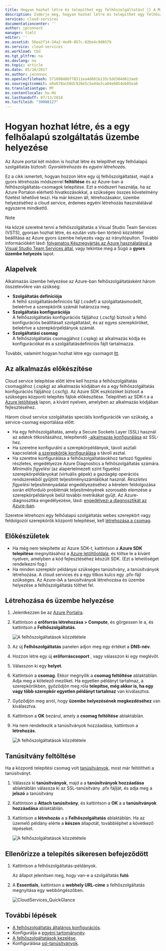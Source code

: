 ```yaml
---
title: Hogyan hozhat létre és telepíthet egy felhőszolgáltatást |} A Microsoft Docs
description: Ismerje meg, hogyan hozhat létre és telepíthet egy felhőszolgáltatást, az Azure portal használatával.
services: cloud-services
documentationcenter: ''
author: jpconnock
manager: timlt
editor: ''
ms.assetid: 56ea2f14-34a2-4ed9-857c-82be4c9d0579
ms.service: cloud-services
ms.workload: tbd
ms.tgt_pltfrm: na
ms.devlang: na
ms.topic: article
ms.date: 05/18/2017
ms.author: jeconnoc
ms.openlocfilehash: 57109848bf78311ea4d601b135c5dd304d613aeb
ms.sourcegitcommit: e0a678acb0dc928e5c5edde3ca04e6854eb05ea6
ms.translationtype: MT
ms.contentlocale: hu-HU
ms.lasthandoff: 07/13/2018
ms.locfileid: "39008127"
---
```

# <a name="how-to-create-and-deploy-a-cloud-service"></a>Hogyan hozhat létre, és a egy felhőalapú szolgáltatás üzembe helyezése
Az Azure portal két módon is hozhat létre és telepíthet egy felhőalapú szolgáltatás biztosít: *Gyorslétrehozás* és *egyéni létrehozás*.

Ez a cikk ismerteti, hogyan hozzon létre egy új felhőszolgáltatást, majd a gyors létrehozás módszerrel **feltöltése** és az Azure-ban a felhőszolgáltatás-csomagok telepítése. Ezt a módszert használja, ha az Azure Portalon elérhető hivatkozásokkal, a szükséges összes követelmény fizetést lehetővé teszi. Ha már készen áll, létrehozásakor, üzembe helyezéséhez a cloud service, érdemes egyéni létrehozás használatával egyszerre mindkettő.

> [!NOTE]
> Ha közzé szeretné tenni a felhőszolgáltatás a Visual Studio Team Services (VSTS), gyorsan hozhat létre, és ezután vsts-ben történő közzététel beállítása az Azure gyors üzembe helyezés vagy az irányítópulton. További információkért lásd: [folyamatos Készregyártás az Azure használatával a Visual Studio Team Services által][TFSTutorialForCloudService], vagy tekintse meg a Súgó a **gyors üzembe helyezés** lapot.
>
>

## <a name="concepts"></a>Alapelvek
Alkalmazás üzembe helyezése az Azure-ban felhőszolgáltatásként három összetevőkre van szükség:

* **Szolgáltatás definíciója**  
  A felhő szolgáltatásdefiníciós fájl (.csdef) a szolgáltatásmodellt, beleértve a szerepkörök számát határozza meg.
* **Szolgáltatás konfigurációja**  
  A felhőszolgáltatás konfigurációs fájljához (.cscfg) biztosít a felhő konfigurációs beállításait szolgáltatást, és az egyes szerepköröket, beleértve a szerepkörpéldányok számát.
* **Szolgáltatási csomag**  
  A felhőszolgáltatás csomagjához (.cspkg) az alkalmazás kódja és konfigurációkat és a szolgáltatásdefiníciós fájlt tartalmazza.

További, valamint hogyan hozhat létre egy csomagot [Itt](cloud-services-model-and-package.md).

## <a name="prepare-your-app"></a>Az alkalmazás előkészítése
Cloud service telepítése előtt létre kell hoznia a felhőszolgáltatás csomagjához (.cspkg) az alkalmazás kódjában és a egy felhőszolgáltatás konfigurációs fájljához (.cscfg). Az Azure SDK eszközöket biztosít a szükséges központi telepítés fájlok előkészítése. Telepítheti az SDK-t a a [Azure letöltések](https://azure.microsoft.com/downloads/) lapon, a kívánt nyelven, amelyben az alkalmazás kódjában fejlesztéséhez.

Három cloud service szolgáltatás speciális konfigurációk van szükség, a service-csomag exportálása előtt:

* Ha egy felhőszolgáltatás, amely a Secure Sockets Layer (SSL) használ az adatok titkosításához, telepítendő [-alkalmazás konfigurálása](cloud-services-configure-ssl-certificate-portal.md#modify) az SSL-hez.
* Ha szeretne konfigurálni a szerepkörpéldányok, távoli asztali kapcsolatok [a szerepkörök konfigurálása](cloud-services-role-enable-remote-desktop-new-portal.md) a távoli asztal.
* Ha szeretne konfigurálása a felhőszolgáltatásokhoz tartozó figyelési részletes, engedélyezze Azure Diagnostics a felhőszolgáltatás számára. *Minimális figyelési* (az alapértelmezett szint figyelés) szerepkörpéldányokat (virtuális gépek) a gazdagép operációs rendszerekből gyűjtött teljesítményszámlálókat használ. *Részletes figyelési* teljesítményadatai engedélyezéséhez a kérelem feldolgozása során előforduló problémák teljesítményének szorosabb elemzése a szerepkörpéldányok belül további metrikákat gyűjt. Az Azure-diagnosztika engedélyezése, lásd: [engedélyezi a diagnosztikát az Azure-ban](cloud-services-dotnet-diagnostics.md).

Szeretne létrehozni egy felhőalapú szolgáltatás webes szerepkört vagy feldolgozói szerepkörök központi telepítései, kell [létrehozása a csomag](cloud-services-model-and-package.md#servicepackagecspkg).

## <a name="before-you-begin"></a>Előkészületek
* Ha még nem telepítette az Azure SDK-t, kattintson a **Azure SDK telepítése** megnyitásához a [Azure letöltőoldala](https://azure.microsoft.com/downloads/), és töltse le a kívánt nyelven, amelyben a kód fejlesztéséhez készült SDK. (Ezt a lehetőséget rendelkezni fog.)
* Ha minden szerepkör példányai szükséges tanúsítvány, a tanúsítványok létrehozása. A cloud services és a egy titkos kulcs egy .pfx-fájl szükséges. Az Azure-bA a tanúsítványok létrehozása és üzembe helyezése a felhőszolgáltatás tölthet fel.

## <a name="create-and-deploy"></a>Létrehozása és üzembe helyezése
1. Jelentkezzen be az [Azure Portalra](https://portal.azure.com/).
2. Kattintson a **erőforrás létrehozása > Compute**, és görgessen le a, és kattintson a **Felhőszolgáltatás**.

    ![A felhőszolgáltatások közzététele](media/cloud-services-how-to-create-deploy-portal/create-cloud-service.png)
3. Az új **Felhőszolgáltatás** panelen adjon meg egy értéket a **DNS-név**.
4. Hozzon létre egy új **erőforráscsoport** , vagy válasszon ki egy meglévőt.
5. Válasszon ki egy **helyet**.
6. Kattintson a **csomag**. Ekkor megnyílik a **csomag feltöltése** ablaktáblán. Adja meg a kötelező mezőket. Ha egyetlen példányt tartalmaz, a szerepkörökben, győződjön meg róla **telepítse, még akkor is, ha egy vagy több szerepkör egyetlen példányt tartalmaz** van kiválasztva.
7. Győződjön meg arról, hogy **üzembe helyezésének megkezdéséhez** van kiválasztva.
8. Kattintson a **OK** bezárul, amely a **csomag feltöltése** ablaktáblán.
9. Ha nem rendelkezik a tanúsítványok hozzáadása, kattintson a **létrehozás**.

    ![A felhőszolgáltatások közzététele](media/cloud-services-how-to-create-deploy-portal/select-package.png)

## <a name="upload-a-certificate"></a>Tanúsítvány feltöltése
Ha a központi telepítési csomag volt [tanúsítványok](cloud-services-configure-ssl-certificate-portal.md#modify), most már feltöltheti a tanúsítványt.

1. Válassza ki **tanúsítványok**, majd a a **tanúsítványok hozzáadása** ablaktáblán válassza ki az SSL-tanúsítvány .pfx fájlját, és adja meg a **jelszó** a tanúsítvány
2. Kattintson a **Attach tanúsítvány**, és kattintson a **OK** a a **tanúsítványok hozzáadása** ablaktáblán.
3. Kattintson a **létrehozás** a a **Felhőszolgáltatás** ablaktáblán. Ha az üzemelő példány elérte a **készen** állapotát, továbbléphet a következő lépéseket.

    ![A felhőszolgáltatások közzététele](media/cloud-services-how-to-create-deploy-portal/attach-cert.png)

## <a name="verify-your-deployment-completed-successfully"></a>Ellenőrizze a telepítés sikeresen befejeződött
1. Kattintson a felhőszolgáltatás-példányok.

    Az állapot jelenítsen meg, hogy van-e a szolgáltatás **futó**.
2. A **Essentials**, kattintson a **webhely URL-címe** a felhőszolgáltatás megnyitása egy webböngészőben.

    ![CloudServices_QuickGlance](./media/cloud-services-how-to-create-deploy-portal/running.png)

[TFSTutorialForCloudService]: http://go.microsoft.com/fwlink/?LinkID=251796

## <a name="next-steps"></a>További lépések
* [A felhőszolgáltatás általános konfigurációs](cloud-services-how-to-configure-portal.md).
* Konfigurálja a [egyéni tartománynév](cloud-services-custom-domain-name-portal.md).
* [A felhőszolgáltatások kezelése](cloud-services-how-to-manage-portal.md).
* Konfigurálása [ssl-tanúsítványok](cloud-services-configure-ssl-certificate-portal.md).
